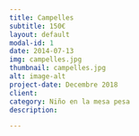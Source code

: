 ```yaml
---
title: Campelles
subtitle: 150€
layout: default
modal-id: 1
date: 2014-07-13
img: campelles.jpg
thumbnail: campelles.jpg
alt: image-alt
project-date: Decembre 2018
client: 
category: Niño en la mesa pesa 
description: 

---
```

